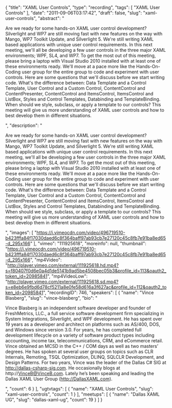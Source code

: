 {
  "title": "XAML User Controls",
  "type": "recording",
  "tags": [
    "XAML User Controls"
  ],
  "date": "2011-09-06T03:17:42",
  "draft": false,
  "slug": "xaml-user-controls",
  "abstract": "<p>Are we ready for some hands-on XAML user control development? Silverlight and WP7 are still moving fast with new features on the way with Mango, WP7 Toolkit Update, and Silverlight 5. We're still writing XAML based applications with unique user control requirements. In this next meeting, we'll all be developing a few user controls in the three major XAML environments; WPF, SL4, and WP7. To get the most out of this meeting, please bring a laptop with Visual Studio 2010 installed with at least one of these environments ready. We'll move at a pace more like the Hands-On-Coding user group for the entire group to code and experiment with user controls. Here are some questions that we'll discuss before we start writing code. What's the difference between: Data Template and a Control Template, User Control and a Custom Control, ContentControl and ContentPresenter, ContentControl and ItemsControl, ItemsControl and ListBox, Styles and Control Templates, Databinding and TemplateBinding. When should we style, subclass, or apply a template to our controls? This meeting will give us more understanding of XAML user controls and how to best develop them in different situations.</p>",
  "description": "<p>Are we ready for some hands-on XAML user control development? Silverlight and WP7 are still moving fast with new features on the way with Mango, WP7 Toolkit Update, and Silverlight 5. We're still writing XAML based applications with unique user control requirements. In this next meeting, we'll all be developing a few user controls in the three major XAML environments; WPF, SL4, and WP7. To get the most out of this meeting, please bring a laptop with Visual Studio 2010 installed with at least one of these environments ready. We'll move at a pace more like the Hands-On-Coding user group for the entire group to code and experiment with user controls. Here are some questions that we'll discuss before we start writing code. What's the difference between: Data Template and a Control Template, User Control and a Custom Control, ContentControl and ContentPresenter, ContentControl and ItemsControl, ItemsControl and ListBox, Styles and Control Templates, Databinding and TemplateBinding. When should we style, subclass, or apply a template to our controls? This meeting will give us more understanding of XAML user controls and how to best develop them in different situations.</p>",
  "images": [
    "https://i.vimeocdn.com/video/496719510-b423fffa84f17030daed6c8f364baff97ab93cb7e27120c45c8fb7e91ba8ed65-d_295x166"
  ],
  "vimeo": "111925618",
  "moreinfo": null,
  "thumbnail": "https://i.vimeocdn.com/video/496719510-b423fffa84f17030daed6c8f364baff97ab93cb7e27120c45c8fb7e91ba8ed65-d_295x166",
  "mp4Video": "http://player.vimeo.com/external/111925618.hd.mp4?s=f80407f0d6e0a4d1de5141b9ad5be4508bec05b3&profile_id=113&oauth2_token_id=20985841",
  "mp4VideoLow": "http://player.vimeo.com/external/111925618.sd.mp4?s=e8eb6e9fbd6d78cf5211a8e0fe58d616a3f627ac&profile_id=112&oauth2_token_id=20985841",
  "recordingID": 746,
  "speakers": [
    {
      "name": "Vince Blasberg",
      "slug": "vince-blasberg",
      "bio": "<p>Vince Blasberg is an independent software developer and founder of FreshMetrics, LLC., a full service software development firm specializing in System Integrations, Silverlight, and WPF development. He has spent over 19 years as a developer and architect on platforms such as AS/400, DOS, and Windows since version 3.0. For years, he has completed full development lifecycle on a variety of software product types including accounting, income tax, telecommunications, CRM, and eCommerce retail. Vince obtained an MCSD in the C++ / COM days as well as two masters’ degrees. He has spoken at several user groups on topics such as CLR Internals, Remoting, TSQL Optimization, DLINQ, SQLCLR Development, and Design Patterns. For two years, Vince was the leader of the Dallas C# SIG at http://dallas-csharp-sig.com. He occasionally blogs at http://VinceB@VinceB.com. Lately he’s been speaking and leading the Dallas XAML User Group (http://DallasXAML.com).</p>",
      "count": 6
    }
  ],
  "ugtvtags": [
    {
      "name": "XAML User Controls",
      "slug": "xaml-user-controls",
      "count": 1
    }
  ],
  "meetups": [
    {
      "name": "Dallas XAML UG",
      "slug": "dallas-xaml-ug",
      "count": 19
    }
  ]
}